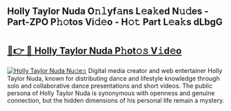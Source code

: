 ## Holly Taylor Nuda O𝚗𝚕yf𝚊ns L𝚎a𝚔ed N𝚞𝚍es - Part-ZPO P𝚑𝚘tos Vi𝚍𝚎o - H𝚘𝚝 Part L𝚎a𝚔s dLbgG

# <h2><a href="http://kfczlp.oniu.top/?m=Holly+Taylor+Nuda">🔗👉 🔴 Holly Taylor Nuda P𝚑ot𝚘𝚜 V𝚒d𝚎o</a></h2>

[![Holly Taylor Nuda Nu𝚍e𝚜](https://i.imgur.com/0qMVB7G.gif)](http://kfczlp.oniu.top/?m=Holly+Taylor+Nuda)
Digital media creator and web entertainer Holly Taylor Nuda, known for distributing dance and lifestyle knowledge through solo and collaborative dance presentations and short videos. The public persona of Holly Taylor Nuda is synonymous with openness and genuine connection, but the hidden dimensions of his personal life remain a mystery.  
